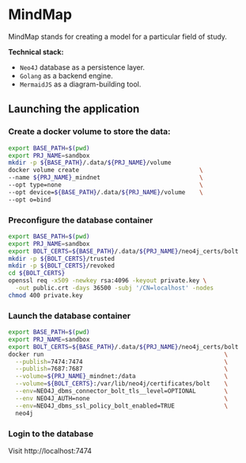 # MindMap

MindMap stands for creating a model for a particular field of study.

**Technical stack:**
* `Neo4J` database as a persistence layer.
* `Golang` as a backend engine.
* `MermaidJS` as a diagram-building tool. 

## Launching the application

### Create a docker volume to store the data: 
```bash
export BASE_PATH=$(pwd)
export PRJ_NAME=sandbox
mkdir -p ${BASE_PATH}/.data/${PRJ_NAME}/volume
docker volume create                                  \
--name ${PRJ_NAME}_mindnet                            \
--opt type=none                                       \
--opt device=${BASE_PATH}/.data/${PRJ_NAME}/volume    \
--opt o=bind
```

### Preconfigure the database container
```bash
export BASE_PATH=$(pwd)
export PRJ_NAME=sandbox
export BOLT_CERTS=${BASE_PATH}/.data/${PRJ_NAME}/neo4j_certs/bolt
mkdir -p ${BOLT_CERTS}/trusted
mkdir -p ${BOLT_CERTS}/revoked
cd ${BOLT_CERTS}
openssl req -x509 -newkey rsa:4096 -keyout private.key \
  -out public.crt -days 36500 -subj '/CN=localhost' -nodes
chmod 400 private.key
```

### Launch the database container
```bash
export BASE_PATH=$(pwd)
export PRJ_NAME=sandbox
export BOLT_CERTS=${BASE_PATH}/.data/${PRJ_NAME}/neo4j_certs/bolt
docker run                                                   \
  --publish=7474:7474                                        \
  --publish=7687:7687                                        \
  --volume=${PRJ_NAME}_mindnet:/data                         \
  --volume=${BOLT_CERTS}:/var/lib/neo4j/certificates/bolt    \
  --env=NEO4J_dbms_connector_bolt_tls__level=OPTIONAL        \
  --env NEO4J_AUTH=none                                      \
  --env=NEO4J_dbms_ssl_policy_bolt_enabled=TRUE              \
  neo4j
```

### Login to the database

Visit http://localhost:7474